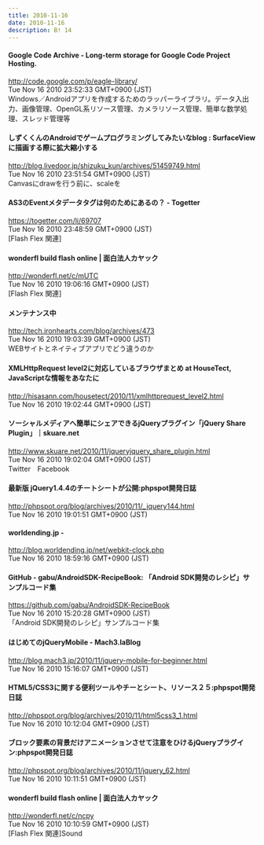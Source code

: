 ```yaml
---
title: 2010-11-16
date: 2010-11-16
description: B! 14
---
```


#### Google Code Archive - Long-term storage for Google Code Project Hosting.
http://code.google.com/p/eagle-library/<br>
Tue Nov 16 2010 23:52:33 GMT+0900 (JST)<br>
Windows／Androidアプリを作成するためのラッパーライブラリ。データ入出力、画像管理、OpenGL系リソース管理、カメラリソース管理、簡単な数学処理、スレッド管理等


#### しずくくんのAndroidでゲームプログラミングしてみたいなblog : SurfaceViewに描画する際に拡大縮小する
http://blog.livedoor.jp/shizuku_kun/archives/51459749.html<br>
Tue Nov 16 2010 23:51:54 GMT+0900 (JST)<br>
Canvasにdrawを行う前に、scaleを


#### AS3のEventメタデータタグは何のためにあるの？ - Togetter
https://togetter.com/li/69707<br>
Tue Nov 16 2010 23:48:59 GMT+0900 (JST)<br>
[Flash Flex 関連]


#### wonderfl build flash online | 面白法人カヤック
http://wonderfl.net/c/mUTC<br>
Tue Nov 16 2010 19:06:16 GMT+0900 (JST)<br>
[Flash Flex 関連]


#### メンテナンス中
http://tech.ironhearts.com/blog/archives/473<br>
Tue Nov 16 2010 19:03:39 GMT+0900 (JST)<br>
WEBサイトとネイティブアプリでどう違うのか


#### XMLHttpRequest level2に対応しているブラウザまとめ at HouseTect, JavaScriptな情報をあなたに
http://hisasann.com/housetect/2010/11/xmlhttprequest_level2.html<br>
Tue Nov 16 2010 19:02:44 GMT+0900 (JST)<br>


#### ソーシャルメディアへ簡単にシェアできるjQueryプラグイン「jQuery Share Plugin」｜skuare.net
http://www.skuare.net/2010/11/jqueryjquery_share_plugin.html<br>
Tue Nov 16 2010 19:02:04 GMT+0900 (JST)<br>
Twitter　Facebook


#### 最新版 jQuery1.4.4のチートシートが公開:phpspot開発日誌
http://phpspot.org/blog/archives/2010/11/_jquery144.html<br>
Tue Nov 16 2010 19:01:51 GMT+0900 (JST)<br>


#### worldending.jp - 
http://blog.worldending.jp/net/webkit-clock.php<br>
Tue Nov 16 2010 18:59:16 GMT+0900 (JST)<br>


#### GitHub - gabu/AndroidSDK-RecipeBook: 「Android SDK開発のレシピ」サンプルコード集
https://github.com/gabu/AndroidSDK-RecipeBook<br>
Tue Nov 16 2010 15:20:28 GMT+0900 (JST)<br>
「Android SDK開発のレシピ」サンプルコード集


#### はじめてのjQueryMobile - Mach3.laBlog
http://blog.mach3.jp/2010/11/jquery-mobile-for-beginner.html<br>
Tue Nov 16 2010 15:16:07 GMT+0900 (JST)<br>


#### HTML5/CSS3に関する便利ツールやチーとシート、リソース２５:phpspot開発日誌
http://phpspot.org/blog/archives/2010/11/html5css3_1.html<br>
Tue Nov 16 2010 10:12:04 GMT+0900 (JST)<br>


#### ブロック要素の背景だけアニメーションさせて注意をひけるjQueryプラグイン:phpspot開発日誌
http://phpspot.org/blog/archives/2010/11/jquery_62.html<br>
Tue Nov 16 2010 10:11:51 GMT+0900 (JST)<br>


#### wonderfl build flash online | 面白法人カヤック
http://wonderfl.net/c/ncpy<br>
Tue Nov 16 2010 10:10:59 GMT+0900 (JST)<br>
[Flash Flex 関連]Sound


